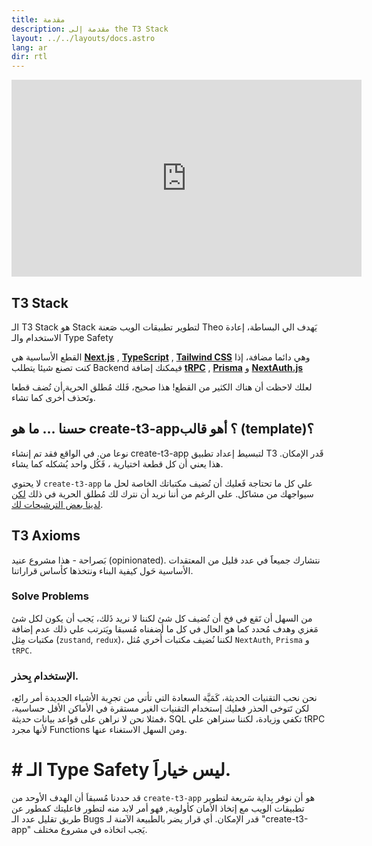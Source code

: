 ```yaml
---
title: مقدمة
description: مقدمة إلى the T3 Stack
layout: ../../layouts/docs.astro
lang: ar
dir: rtl
---
```


<div class="embed">
<iframe width="560" height="315" src="https://www.youtube.com/embed/PbjHxIuHduU" title="The best stack for your next project" frameborder="0" allow="accelerometer; autoplay; clipboard-write; encrypted-media; gyroscope; picture-in-picture" allowfullscreen></iframe>
</div>

## T3 Stack
الـ T3 Stack هو Stack لتطوير تطبيقات الويب صَعنة Theo يَهدف الي البساطة، إعادة الاستخدام والـ Type Safety

القطع الأساسية هي [**Next.js**](https://nextjs.org/) , [**TypeScript**](https://typescriptlang.org/) , [**Tailwind CSS**](https://tailwindcss.com/) وهي دائما مضافة، إذا كنت تصنع شيئا يتطلب Backend فيمكنك إضافة [**tRPC**](https://trpc.io/) , [**Prisma**](https://prisma.io/) و [**NextAuth.js**](https://next-auth.js.org/)

لعلك لاحظت أن هناك الكثير من القطع! هذا صحيح، فَلك مُطلق الحرية أن تُضف قطعا وتَحذف أُخرى كما تشاء.

## حسنا … ما هو create-t3-app؟ أهو قالب (template)؟

نوعا من. في الواقع فقد تم إنشاء create-t3-app لتبسيط إعداد تطبيق T3 قَدر الإمكان. هذا يعني أن كل قطعة اختيارية ، فَكُل واحد يُشكله كما يشاء.

لا يحتوي `create-t3-app` علي كل ما تحتاجة فَعليك أن تُضيف مكتباتك الخاصة لحل ما سيواجهك من مشاكل. علي الرغم من أننا نريد أن نترك لك مُطلق الحرية في ذلك [لكن لدينا بعض الترشيحات لك](/en/other-recs).

## T3 Axioms

بَصراحة - هذا مشروع عنيد (opinionated). نتشارك جميعاََ في عدد قليل من المعتقدات الأساسية حَول كيفية البناء ونتخذها كأساس قراراتنا.

### Solve Problems
من السهل أن تَقع في فخ أن تُضيف كل شئ لكننا لا نريد ذَلك، يَجب أن يكون لكل شئ مَغزي وهدف مُحدد كما هو الحال في كل ما أضفناه مُسبقا ويَترتب علي ذلك عدم إضافة مكتبات مِثل (`zustand`, `redux`)، لكننا نُضيف مكتبات أُخري مُثل `NextAuth`, `Prisma` و `tRPC`.
### الإستخدام بِحذر.
نحن نحب التقنيات الحديثة، كَمَيَّة السعادة التي تأتي من تجرِبة الأشياء الجديدة أمر رائع، لكن تَتوخى الحذر فعليك إستخدام التقنيات الغير مستقرة في الأماكن الأقل حساسية، فمثلا نحن لا نراهن على قواعد بيانات حديثة، SQL تكفي وزيادة، لكننا سنراهن علي tRPC لأنها مجرد Functions ومن السهل الاستغناء عنها.

# # الـ Type Safety ليس خياراََ.

قد حددنا مُسبقاَ أن الهدف الأوحد من `create-t3-app` هو أن نوفر بِداية سَريعة لتطوير تطبيقات الويب مع إتخاذ الأمان كأولوية, فهو أمر لابد منه لتطور فاعليتك كمطور عن طريق تقليل عدد الـ Bugs قدر الإمكان.
أي قرار يضر بالطبيعة الآمنة لـ "create-t3-app" يَجب اتخاذه في مشروع مختلف.

